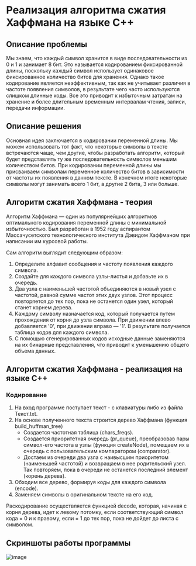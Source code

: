 # Реализация алгоритма сжатия Хаффмана на языке С++

## Описание проблемы

Мы знаем, что каждый символ хранится в виде последовательности из 0 и 1 и занимает 8 бит. Это называется кодированием фиксированной длины, поскольку каждый символ использует одинаковое фиксированное количество битов для хранения. Однако такое кодирование является неэффективным, так как не учитывает различия в частоте появления символов, в результате чего часто используются слишком длинные коды. Все это приводит к избыточным затратам на хранение и более длительным временным интервалам чтения, записи, передачи информации.

## Описание решения

Основная идея заключается в кодировании переменной длины. Мы можем использовать тот факт, что некоторые символы в тексте встречаются чаще, чем другие, чтобы разработать алгоритм, который будет представлять ту же последовательность символов меньшим количеством битов. При кодировании переменной длины мы присваиваем символам переменное количество битов в зависимости от частоты их появления в данном тексте. В конечном итоге некоторые символы могут занимать всего 1 бит, а другие 2 бита, 3 или больше.

## Алгоритм сжатия Хаффмана - теория

Алгоритм Хаффмана — один из популярнейших алгоритмов оптимального кодирования переменной длины с минимальной избыточностью. Был разработан в 1952 году аспирантом Массачусетского технологического института Дэвидом Хаффманом при написании им курсовой работы.

Сам алгоритм выглядит следующим образом:
1) Определите алфавит сообщения и частоту появления каждого символа.
2) Создайте для каждого символа узлы-листья и добавьте их в очередь.
3) Два узла с наименьшей частотой объединяются в новый узел с частотой, равной сумме частот этих двух узлов. Этот процесс повторяется до тех пор, пока не останется один узел, который станет корнем дерева.
4) Каждому символу назначается код, который получается путем прохождения от корня до узла символа. При движении влево добавляется '0', при движении вправо — '1'. В результате получается таблица кодов для каждого символа.
5) С помощью сгенерированных кодов исходные данные заменяются на их бинарные представления, что приводит к уменьшению общего объема данных.

## Алгоритм сжатия Хаффмана - реализация на языке С++

### Кодирование
1) На вход программе поступает текст - с клавиатуры либо из файла Текст.txt.
2) На основе полученного текста строится дерево Хаффмана (функция build_huffman_tree)
   * Создается частотная таблица (chars_freqs).
   * Создается приоритетная очередь (pr_queue), преобразовав пары символ-его частота в узлы (функция createNode), помещаем их в очередь с пользовательским компаратором (comparator).
   * Достаем из очереди два узла с наивысшим приоритетом (наименьшей частотой) и возвращаем в нее родительский узел. Так повторяем, пока в очереди не останется последний элемент (корень дерева).
3) Обходим все дерево, формируя коды для каждого символа (encode).
4) Заменяем символы в оригинальном тексте на его код.

Раскодирование осуществляется функцией decode, которая, начиная с корня дерева, идет к левому потомку, если соответствующий символ кода = 0 и к правому, если = 1 до тех пор, пока не дойдет до листа с символом. 

## Скриншоты работы программы

![image](https://github.com/user-attachments/assets/136b68e8-13b5-47b2-b1db-22460d6414b1)





